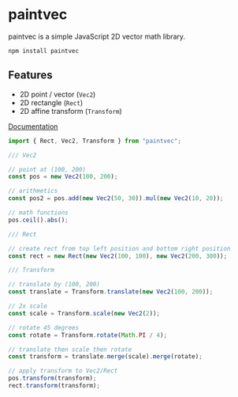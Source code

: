 # paintvec

paintvec is a simple JavaScript 2D vector math library.

```
npm install paintvec
```

## Features

- 2D point / vector (`Vec2`)
- 2D rectangle (`Rect`)
- 2D affine transform (`Transform`)

[Documentation](https://seanchas116.github.io/paintvec/)

```js
import { Rect, Vec2, Transform } from "paintvec";

/// Vec2

// point at (100, 200)
const pos = new Vec2(100, 200);

// arithmetics
const pos2 = pos.add(new Vec2(50, 30)).mul(new Vec2(10, 20));

// math functions
pos.ceil().abs();

/// Rect

// create rect from top left position and bottom right position
const rect = new Rect(new Vec2(100, 100), new Vec2(200, 300));

/// Transform

// translate by (100, 200)
const translate = Transform.translate(new Vec2(100, 200));

// 2x scale
const scale = Transform.scale(new Vec2(2));

// rotate 45 degrees
const rotate = Transform.rotate(Math.PI / 4);

// translate then scale then rotate
const transform = translate.merge(scale).merge(rotate);

// apply transform to Vec2/Rect
pos.transform(transform);
rect.transform(transform);
```
